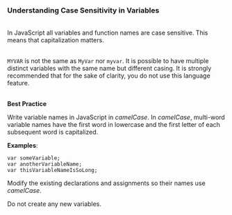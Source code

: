 ### Understanding Case Sensitivity in Variables

<br>
In JavaScript all variables and function names are case sensitive. This means that capitalization matters.
<br>
<br>

`MYVAR` is not the same as `MyVar` nor `myvar`. It is possible to have multiple distinct variables with the same name but different casing. It is strongly recommended that for the sake of clarity, you do not use this language feature.
<br>
<br>

**Best Practice**

Write variable names in JavaScript in _camelCase_. In _camelCase_, multi-word variable names have the first word in lowercase and the first letter of each subsequent word is capitalized.

**Examples**:

```
var someVariable;
var anotherVariableName;
var thisVariableNameIsSoLong;
```

Modify the existing declarations and assignments so their names use _camelCase_.

Do not create any new variables.
